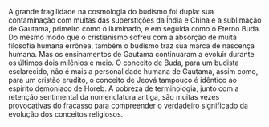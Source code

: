 ﻿A grande fragilidade na cosmologia do budismo foi dupla: sua contaminação com  muitas das superstições da Índia e China e a sublimação de Gautama, primeiro como o iluminado, e em seguida como o Eterno Buda. Do mesmo modo que o cristianismo sofreu com a absorção de muita filosofia humana errônea, também o budismo traz sua marca de nascença humana. Mas os ensinamentos de Gautama continuaram a evoluir durante os últimos dois milênios e meio. O conceito de Buda, para um budista esclarecido, não é mais a personalidade humana de Gautama, assim como, para um cristão erudito, o conceito de Jeová tampouco é idêntico ao espírito demoníaco de Horeb. A pobreza de terminologia, junto com a retenção sentimental da nomenclatura antiga, são muitas vezes provocativas do fracasso para compreender o verdadeiro significado da evolução dos conceitos religiosos.